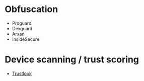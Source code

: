 # Obfuscation

- Proguard
- Dexguard
- Arxan
- InsideSecure

# Device scanning / trust scoring

- [Trustlook](https://www.trustlook.com/products/mobile)
